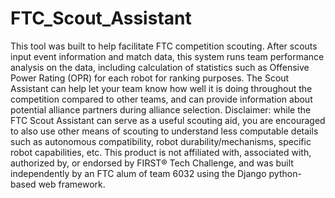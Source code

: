 # FTC_Scout_Assistant
This tool was built to help facilitate FTC competition scouting. After scouts input event information and match data, 
this system runs team performance analysis on the data, including calculation of statistics such as 
Offensive Power Rating (OPR) for each robot for ranking purposes. The Scout Assistant can help let your team know 
how well it is doing throughout the competition compared to other teams, and can provide information about 
potential alliance partners during alliance selection. Disclaimer: while the FTC Scout Assistant can serve as a 
useful scouting aid, you are encouraged to also use other means of scouting to understand less computable details 
such as autonomous compatibility, robot durability/mechanisms, specific robot capabilities, etc. This product is 
not affiliated with, associated with, authorized by, or endorsed by FIRST® Tech Challenge, and was built independently
by an FTC alum of team 6032 using the Django python-based web framework.

